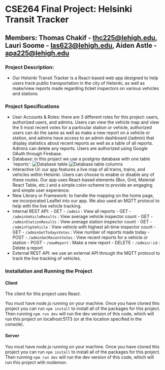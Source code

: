 # CSE264 Final Project: Helsinki Transit Tracker
## Members: Thomas Chakif - thc225@lehigh.edu, Lauri Soome - las623@lehigh.edu, Aiden Astle - apa225@lehigh.edu

### Project Description:
* Our Helsinki Transit Tracker is a React-based web app designed to help users track public transportation in the city of Helsinki, as well as make/view reports made regarding ticket inspectors on various vehicles and stations. 

### Project Specifications
* User Accounts & Roles: there are 3 different roles for this project: users, authorized users, and admins. Users can view the vehicle map and view the 5 most recent votes for a particular station or vehicle, authorized users can do the same as well as make a new report on a vehicle or station, and admins have access to an admin dashboard (/admin) that display statistics about recent reports as well as a table of all reports. Admins can delete any reports. Users are authorized using Google OAuth through Firebase.
* Database: in this project we use a postgres database with one table 'reports':
![Database table](https://github.com/cse264/finalproject-fullstack-ThomasChakif/blob/main/img/table.png)
![Database table columns](https://github.com/cse264/finalproject-fullstack-ThomasChakif/blob/main/img/tableColumns.png)
* Interactive UI: our app features a live map of all trams, trains, and vehicles within Helsinki. Users can choose to enable or disable any of these routes. Our app uses React-based elements (Box, Grid, Material React Table, etc.) and a simple color-scheme to provide an engaging and simple user experience. 
* New Library or Framework: to handle the mapping on the home page, we incorporated Leaflet into our app. We also used an MQTT protocol to help with the live vehicle tracking.
* Internal REST API:
       - GET - `/admin` : View all reports
       - GET - `/adminVehicleResults` : View average vehicle inspector count
       - GET - `/adminStationResults` : View average station inspector count
       - GET - `/adminTopVehicle` : View vehicle with highest all-time inspector count
       - GET - `/adminGetTodaysVotes` : View number of reports made today
       - POST - `/adminGetRecentVotes` : View recent reports for a vehicle or station
       - POST - `/newReport` : Make a new report
       - DELETE - `/admin/:id` : Delete a report
* External REST API: we use an external API through the MQTT protocol to track the live tracking of vehicles.


### Installation and Running the Project

#### Client
The client for this project uses React.

You must have node.js running on your machine. Once you have cloned this project you can run `npm install` to install all of the packages for this project. Then running `npm run dev` will run the dev version of this code, which will run this project on localhost:5173 (or at the location specified in the console).

#### Server
You must have node.js running on your machine. Once you have cloned this project you can run `npm install` to install all of the packages for this project. Then running `npm run dev` will run the dev version of this code, which will run this project with nodemon.
